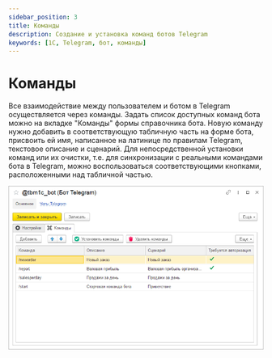 ```yaml
---
sidebar_position: 3
title: Команды
description: Создание и установка команд ботов Telegram
keywords: [1С, Telegram, бот, команды]
---
```


# Команды

Все взаимодействие между пользователем и ботом в Telegram осуществляется через команды. Задать список доступных команд бота можно на вкладке "Команды" формы справочника бота. Новую команду нужно добавить в соответствующую табличную часть на форме бота, присвоить ей имя, написанное на латинице по правилам Telegram, текстовое описание и сценарий. Для непосредственной установки команд или их очистки, т.е. для синхронизации с реальными командами бота в Telegram, можно воспользоваться соответствующими кнопками, расположенными над табличной частью.

![Команды бота Telegram](../img/commands.png)
